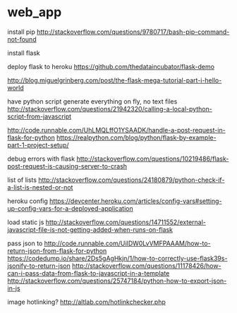 # web_app

install pip
http://stackoverflow.com/questions/9780717/bash-pip-command-not-found

install flask

deploy flask to heroku
https://github.com/thedataincubator/flask-demo

http://blog.miguelgrinberg.com/post/the-flask-mega-tutorial-part-i-hello-world

have python script generate everything on fly, no text files
http://stackoverflow.com/questions/21942320/calling-a-local-python-script-from-javascript

http://code.runnable.com/UhLMQLffO1YSAADK/handle-a-post-request-in-flask-for-python
https://realpython.com/blog/python/flask-by-example-part-1-project-setup/

debug errors with flask
http://stackoverflow.com/questions/10219486/flask-post-request-is-causing-server-to-crash

list of lists
http://stackoverflow.com/questions/24180879/python-check-if-a-list-is-nested-or-not

heroku config
https://devcenter.heroku.com/articles/config-vars#setting-up-config-vars-for-a-deployed-application

load static js
http://stackoverflow.com/questions/14711552/external-javascript-file-is-not-getting-added-when-runs-on-flask

pass json to
http://code.runnable.com/UiIDW0LvVMFPAAAM/how-to-return-json-from-flask-for-python
https://codedump.io/share/2Ds5gAgHkjn/1/how-to-correctly-use-flask39s-jsonify-to-return-json
http://stackoverflow.com/questions/11178426/how-can-i-pass-data-from-flask-to-javascript-in-a-template
http://stackoverflow.com/questions/25747184/python-how-to-export-json-in-js

image hotlinking?
http://altlab.com/hotlinkchecker.php




